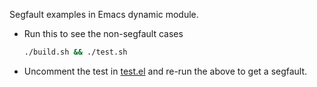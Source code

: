Segfault examples in Emacs dynamic module.

- Run this to see the non-segfault cases
    ``` bash
    ./build.sh && ./test.sh
    ```
- Uncomment the test in [test.el](./test.el) and re-run the above to get a segfault.
